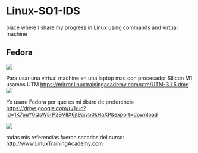 # Linux-SO1-IDS
place where I share my progress in Linux using commands and virtual machine


## Fedora 
 <img src="https://github.com/josejoelL/Linux-SO1-IDS/blob/main/assets/captura1.jpg" />

 Para usar una virtual machine en una laptop mac con procesador Silicon M1
usamos UTM
https://mirror.linuxtrainingacademy.com/utm/UTM-3.1.5.dmg
<br>
 <img src="https://github.com/josejoelL/Linux-SO1-IDS/blob/main/assets/captura1.jpg" />

Yo usare Fedora por que es mi distro de preferencia 
https://drive.google.com/u/1/uc?id=1K7puY0QsW5rP2BVIlX6jt9ajvb0kHaXP&export=download
<br>

 <img src="https://github.com/josejoelL/Linux-SO1-IDS/blob/main/assets/captura1.jpg" />



todas mis referencias fueron sacadas del curso:
http://www.LinuxTrainingAcademy.com
<br>
